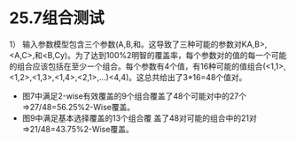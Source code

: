 # 25.7组合测试

1）
输入参数模型包含三个参数(A,B,和。这导致了三种可能的参数对KA,B>,<A,C>,和<B,Cy)。为了达到100%2明智的覆盖率，每个参数对的值的每一个可能的组合应该包括在至少ー个组合。每个参数有4个值，有16种可能的值组合(<1,1>,<1,2>,<1,3>,<1,4>,<2,1>,…)<4,4)。这总共给出了3*16=48个值对。

- 图7中满足2-wise有效覆盖的9个组合覆盖了48个可能对中的27个=>27/48=56.25%2-Wise覆盖。
- 图9中满足基本选择覆盖的13个组合覆 盖了48对可能的组合中的21对=>21/48=43.75%2-Wise覆盖。

